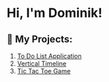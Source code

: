 # Hi, I'm Dominik!

## :page_with_curl: My Projects:
1. [To Do List Application](https://github.com/DominikKoniarz/To-Do-List-App)
2. [Vertical Timeline](https://github.com/DominikKoniarz/Vertical-Timeline)
3. [Tic Tac Toe Game](https://github.com/DominikKoniarz/Tic-Tac-Toe-Game)

<!--
**DominikKoniarz/DominikKoniarz** is a ✨ _special_ ✨ repository because its `README.md` (this file) appears on your GitHub profile.

Here are some ideas to get you started:

- 🔭 I’m currently working on ...
- 🌱 I’m currently learning ...
- 👯 I’m looking to collaborate on ...
- 🤔 I’m looking for help with ...
- 💬 Ask me about ...
- 📫 How to reach me: ...
- 😄 Pronouns: ...
- ⚡ Fun fact: ...
-->
